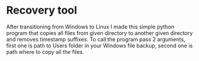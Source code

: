 # Recovery tool
After transitioning from Windows to Linux I made this simple python program that copies all files from given directory to another given directory and removes timestamp suffixes.
To call the program pass 2 arguments, first one is path to Users folder in your Windows file backup, second one is path where to copy all the files. 
